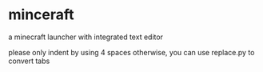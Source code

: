 # minceraft
a minecraft launcher with integrated text editor

please only indent by using 4 spaces
otherwise, you can use replace.py to convert tabs
